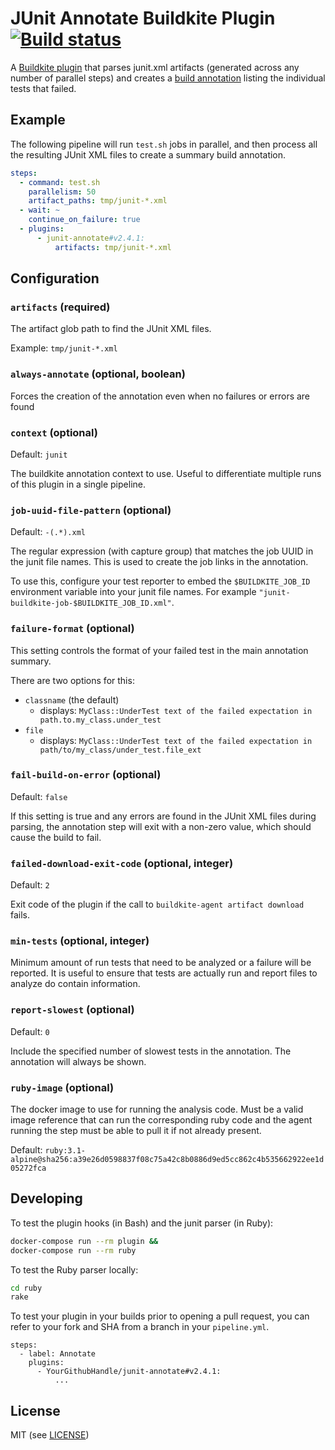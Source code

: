 # JUnit Annotate Buildkite Plugin [![Build status](https://badge.buildkite.com/e57701b1037f2c77d0b3f2e4901559ed2e8f131119cd7806ad.svg?branch=master)](https://buildkite.com/buildkite/plugins-junit-annotate)

A [Buildkite plugin](https://buildkite.com/docs/agent/v3/plugins) that parses junit.xml artifacts (generated across any number of parallel steps) and creates a [build annotation](https://buildkite.com/docs/agent/v3/cli-annotate) listing the individual tests that failed.

## Example

The following pipeline will run `test.sh` jobs in parallel, and then process all the resulting JUnit XML files to create a summary build annotation.

```yml
steps:
  - command: test.sh
    parallelism: 50
    artifact_paths: tmp/junit-*.xml
  - wait: ~
    continue_on_failure: true
  - plugins:
      - junit-annotate#v2.4.1:
          artifacts: tmp/junit-*.xml
```

## Configuration

### `artifacts` (required)

The artifact glob path to find the JUnit XML files.

Example: `tmp/junit-*.xml`

### `always-annotate` (optional, boolean)

Forces the creation of the annotation even when no failures or errors are found

### `context` (optional)

Default: `junit`

The buildkite annotation context to use. Useful to differentiate multiple runs of this plugin in a single pipeline.

### `job-uuid-file-pattern` (optional)

Default: `-(.*).xml`

The regular expression (with capture group) that matches the job UUID in the junit file names. This is used to create the job links in the annotation. 

To use this, configure your test reporter to embed the `$BUILDKITE_JOB_ID` environment variable into your junit file names. For example `"junit-buildkite-job-$BUILDKITE_JOB_ID.xml"`.

### `failure-format` (optional)

This setting controls the format of your failed test in the main annotation summary.

There are two options for this:
* `classname` (the default)
  * displays: `MyClass::UnderTest text of the failed expectation in path.to.my_class.under_test`
* `file`
  * displays: `MyClass::UnderTest text of the failed expectation in path/to/my_class/under_test.file_ext`

### `fail-build-on-error` (optional)  

Default: `false`

If this setting is true and any errors are found in the JUnit XML files during parsing, the annotation step will exit with a non-zero value, which should cause the build to fail.

### `failed-download-exit-code` (optional, integer)

Default: `2`

Exit code of the plugin if the call to `buildkite-agent artifact download` fails.

### `min-tests` (optional, integer)

Minimum amount of run tests that need to be analyzed or a failure will be reported. It is useful to ensure that tests are actually run and report files to analyze do contain information.

### `report-slowest` (optional)

Default: `0`

Include the specified number of slowest tests in the annotation. The annotation will always be shown.

### `ruby-image` (optional)

The docker image to use for running the analysis code. Must be a valid image reference that can run the corresponding ruby code and the agent running the step must be able to pull it if not already present.

Default: `ruby:3.1-alpine@sha256:a39e26d0598837f08c75a42c8b0886d9ed5cc862c4b535662922ee1d05272fca`

## Developing

To test the plugin hooks (in Bash) and the junit parser (in Ruby):

```bash
docker-compose run --rm plugin &&
docker-compose run --rm ruby
```

To test the Ruby parser locally:

```bash
cd ruby
rake
```

To test your plugin in your builds prior to opening a pull request, you can refer to your fork and SHA from a branch in your `pipeline.yml`.

```
steps:
  - label: Annotate
    plugins:
      - YourGithubHandle/junit-annotate#v2.4.1:
          ...
```

## License

MIT (see [LICENSE](LICENSE))
